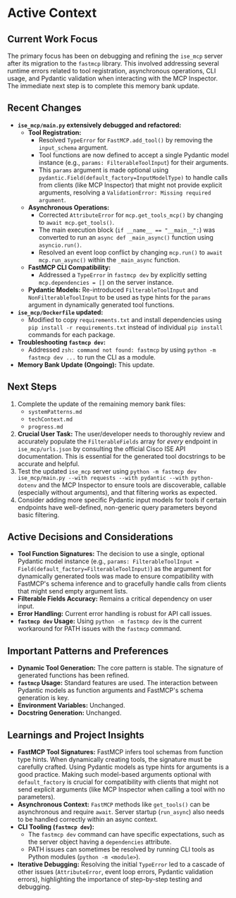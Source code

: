 # Active Context

## Current Work Focus

The primary focus has been on debugging and refining the `ise_mcp` server after its migration to the `fastmcp` library. This involved addressing several runtime errors related to tool registration, asynchronous operations, CLI usage, and Pydantic validation when interacting with the MCP Inspector. The immediate next step is to complete this memory bank update.

## Recent Changes

- **`ise_mcp/main.py` extensively debugged and refactored:**
    - **Tool Registration:**
        - Resolved `TypeError` for `FastMCP.add_tool()` by removing the `input_schema` argument.
        - Tool functions are now defined to accept a single Pydantic model instance (e.g., `params: FilterableToolInput`) for their arguments.
        - This `params` argument is made optional using `pydantic.Field(default_factory=InputModelType)` to handle calls from clients (like MCP Inspector) that might not provide explicit arguments, resolving a `ValidationError: Missing required argument`.
    - **Asynchronous Operations:**
        - Corrected `AttributeError` for `mcp.get_tools_mcp()` by changing to `await mcp.get_tools()`.
        - The main execution block (`if __name__ == "__main__":`) was converted to run an `async def _main_async()` function using `asyncio.run()`.
        - Resolved an event loop conflict by changing `mcp.run()` to `await mcp.run_async()` within the `_main_async` function.
    - **FastMCP CLI Compatibility:**
        - Addressed a `TypeError` in `fastmcp dev` by explicitly setting `mcp.dependencies = []` on the server instance.
    - **Pydantic Models:** Re-introduced `FilterableToolInput` and `NonFilterableToolInput` to be used as type hints for the `params` argument in dynamically generated tool functions.
- **`ise_mcp/Dockerfile` updated:**
    - Modified to copy `requirements.txt` and install dependencies using `pip install -r requirements.txt` instead of individual `pip install` commands for each package.
- **Troubleshooting `fastmcp dev`:**
    - Addressed `zsh: command not found: fastmcp` by using `python -m fastmcp dev ...` to run the CLI as a module.
- **Memory Bank Update (Ongoing):** This update.

## Next Steps

1.  Complete the update of the remaining memory bank files:
    *   `systemPatterns.md`
    *   `techContext.md`
    *   `progress.md`
2.  **Crucial User Task:** The user/developer needs to thoroughly review and accurately populate the `FilterableFields` array for *every* endpoint in `ise_mcp/urls.json` by consulting the official Cisco ISE API documentation. This is essential for the generated tool docstrings to be accurate and helpful.
3.  Test the updated `ise_mcp` server using `python -m fastmcp dev ise_mcp/main.py --with requests --with pydantic --with python-dotenv` and the MCP Inspector to ensure tools are discoverable, callable (especially without arguments), and that filtering works as expected.
4.  Consider adding more specific Pydantic input models for tools if certain endpoints have well-defined, non-generic query parameters beyond basic filtering.

## Active Decisions and Considerations

- **Tool Function Signatures:** The decision to use a single, optional Pydantic model instance (e.g., `params: FilterableToolInput = Field(default_factory=FilterableToolInput)`) as the argument for dynamically generated tools was made to ensure compatibility with FastMCP's schema inference and to gracefully handle calls from clients that might send empty argument lists.
- **Filterable Fields Accuracy:** Remains a critical dependency on user input.
- **Error Handling:** Current error handling is robust for API call issues.
- **`fastmcp dev` Usage:** Using `python -m fastmcp dev` is the current workaround for PATH issues with the `fastmcp` command.

## Important Patterns and Preferences

- **Dynamic Tool Generation:** The core pattern is stable. The signature of generated functions has been refined.
- **`fastmcp` Usage:** Standard features are used. The interaction between Pydantic models as function arguments and FastMCP's schema generation is key.
- **Environment Variables:** Unchanged.
- **Docstring Generation:** Unchanged.

## Learnings and Project Insights

- **FastMCP Tool Signatures:** FastMCP infers tool schemas from function type hints. When dynamically creating tools, the signature must be carefully crafted. Using Pydantic models as type hints for arguments is a good practice. Making such model-based arguments optional with `default_factory` is crucial for compatibility with clients that might not send explicit arguments (like MCP Inspector when calling a tool with no parameters).
- **Asynchronous Context:** `FastMCP` methods like `get_tools()` can be asynchronous and require `await`. Server startup (`run_async`) also needs to be handled correctly within an async context.
- **CLI Tooling (`fastmcp dev`):**
    - The `fastmcp dev` command can have specific expectations, such as the server object having a `dependencies` attribute.
    - PATH issues can sometimes be resolved by running CLI tools as Python modules (`python -m <module>`).
- **Iterative Debugging:** Resolving the initial `TypeError` led to a cascade of other issues (`AttributeError`, event loop errors, Pydantic validation errors), highlighting the importance of step-by-step testing and debugging.
